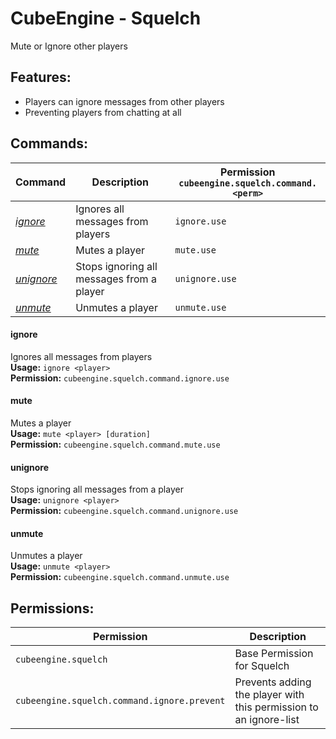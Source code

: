 # CubeEngine - Squelch
Mute or Ignore other players

## Features:
 - Players can ignore messages from other players
 - Preventing players from chatting at all

## Commands:

| Command | Description | Permission<br>`cubeengine.squelch.command.<perm>` |
| --- | --- | --- |
| [*ignore*](#ignore) | Ignores all messages from players | `ignore.use` |
| [*mute*](#mute) | Mutes a player | `mute.use` |
| [*unignore*](#unignore) | Stops ignoring all messages from a player | `unignore.use` |
| [*unmute*](#unmute) | Unmutes a player | `unmute.use` |

#### ignore  
Ignores all messages from players  
**Usage:** `ignore <player>`  
**Permission:** `cubeengine.squelch.command.ignore.use`  
  

#### mute  
Mutes a player  
**Usage:** `mute <player> [duration]`  
**Permission:** `cubeengine.squelch.command.mute.use`  
  

#### unignore  
Stops ignoring all messages from a player  
**Usage:** `unignore <player>`  
**Permission:** `cubeengine.squelch.command.unignore.use`  
  

#### unmute  
Unmutes a player  
**Usage:** `unmute <player>`  
**Permission:** `cubeengine.squelch.command.unmute.use`  
  

## Permissions:

| Permission | Description |
| --- | --- |
| `cubeengine.squelch` | Base Permission for Squelch |
| `cubeengine.squelch.command.ignore.prevent` | Prevents adding the player with this permission to an ignore-list |
